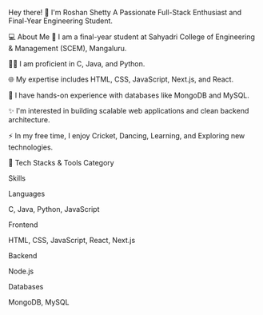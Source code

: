 Hey there! 👋 I'm Roshan Shetty
A Passionate Full-Stack Enthusiast and Final-Year Engineering Student.

💻 About Me
🌱 I am a final-year student at Sahyadri College of Engineering & Management (SCEM), Mangaluru.

👨‍💻 I am proficient in C, Java, and Python.

🌐 My expertise includes HTML, CSS, JavaScript, Next.js, and React.

💾 I have hands-on experience with databases like MongoDB and MySQL.

✨ I'm interested in building scalable web applications and clean backend architecture.

⚡ In my free time, I enjoy Cricket, Dancing, Learning, and Exploring new technologies.

🚀 Tech Stacks & Tools
Category

Skills

Languages

C, Java, Python, JavaScript

Frontend

HTML, CSS, JavaScript, React, Next.js

Backend

Node.js

Databases

MongoDB, MySQL
